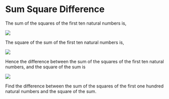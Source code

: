 # Sum Square Difference

The sum of the squares of the first ten natural numbers is,

<img src="https://render.githubusercontent.com/render/math?math=1^2 %2B 2^2 %2B ... %2B 10^2 = 385">

The square of the sum of the first ten natural numbers is,

<img src="https://render.githubusercontent.com/render/math?math=(1 %2B 2 %2B ... %2B 10)^2 = 55^2 = 3025">

Hence the difference between the sum of the squares of the first ten natural numbers, and the square of the sum is

<img src="https://render.githubusercontent.com/render/math?math=3025 - 385 = 2640">

Find the difference between the sum of the squares of the first one hundred natural numbers and the square of the sum.
